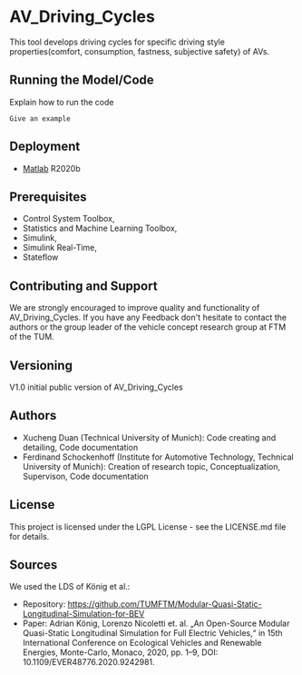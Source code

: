 # AV_Driving_Cycles
This tool develops driving cycles for specific driving style properties(comfort, consumption, fastness, subjective safety) of AVs.


  
## Running the Model/Code
Explain how to run the code
  
```
Give an example
```
  
  
## Deployment
  
* [Matlab](https://de.mathworks.com/products/matlab.html) R2020b
  
## Prerequisites

- Control System Toolbox,
- Statistics and Machine Learning Toolbox,
- Simulink,
- Simulink Real-Time,
- Stateflow
  
## Contributing and Support
  
We are strongly encouraged to improve quality and functionality of AV_Driving_Cycles. If you have any Feedback don't hesitate to contact the authors or the group leader of the vehicle concept research group at FTM of the TUM.

## Versioning
  
V1.0 initial public version of AV_Driving_Cycles
  
## Authors
- Xucheng Duan (Technical University of Munich): Code creating and detailing, Code documentation
- Ferdinand Schockenhoff (Institute for Automotive Technology, Technical University of Munich): Creation of research topic, Conceptualization, Supervison, Code documentation
  
## License
This project is licensed under the LGPL License - see the LICENSE.md file for details.
 
 
## Sources
We used the LDS of König et al.:
* Repository: https://github.com/TUMFTM/Modular-Quasi-Static-Longitudinal-Simulation-for-BEV
* Paper: Adrian König, Lorenzo Nicoletti et. al. „An Open-Source Modular Quasi-Static Longitudinal Simulation for Full Electric Vehicles,“ in 15th International Conference on Ecological Vehicles and Renewable Energies, Monte-Carlo, Monaco, 2020, pp. 1–9, DOI: 10.1109/EVER48776.2020.9242981.  
